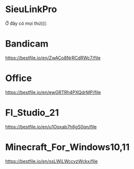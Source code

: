 # SieuLinkPro
Ở đây có mọi thứ(((: 
# Bandicam
https://bestfile.io/en/ZwACo8NrRCdRWc7/file
# Office
https://bestfile.io/en/ewGRTRh4PXQdrMP/file
# Fl_Studio_21
https://bestfile.io/en/u1Oqxab7h6gS0qn/file
# Minecraft_For_Windows10,11
https://bestfile.io/en/ssLWiLWccyzWckx/file
